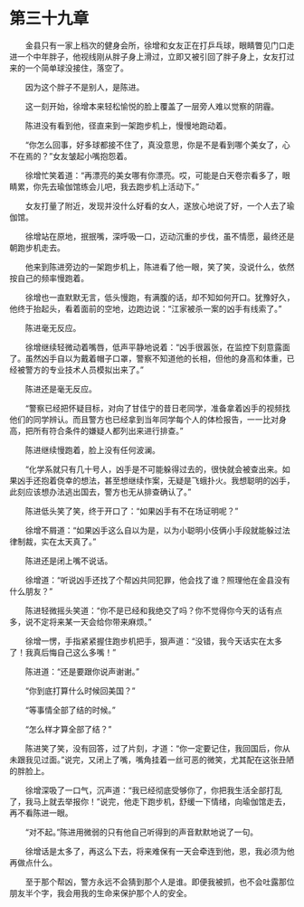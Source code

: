 #	第三十九章

　　金县只有一家上档次的健身会所，徐增和女友正在打乒乓球，眼睛瞥见门口走进一个中年胖子，他视线刚从胖子身上滑过，立即又被引回了胖子身上，女友打过来的一个简单球没接住，落空了。

　　因为这个胖子不是别人，是陈进。

　　这一刻开始，徐增本来轻松愉悦的脸上覆盖了一层旁人难以觉察的阴霾。

　　陈进没有看到他，径直来到一架跑步机上，慢慢地跑动着。

　　“你怎么回事，好多球都接不住了，真没意思，你是不是看到哪个美女了，心不在焉的？”女友皱起小嘴抱怨着。

　　徐增忙笑着道：“再漂亮的美女哪有你漂亮。哎，可能是白天卷宗看多了，眼睛累，你先去瑜伽馆练会儿吧，我去跑步机上活动下。”

　　女友打量了附近，发现并没什么好看的女人，遂放心地说了好，一个人去了瑜伽馆。

　　徐增站在原地，抿抿嘴，深呼吸一口，迈动沉重的步伐，虽不情愿，最终还是朝跑步机走去。

　　他来到陈进旁边的一架跑步机上，陈进看了他一眼，笑了笑，没说什么，依然按自己的频率慢跑着。

　　徐增也一直默默无言，低头慢跑，有满腹的话，却不知如何开口。犹豫好久，他终于抬起头，看着面前的空地，边跑边说：“江家被杀一案的凶手有线索了。”

　　陈进毫无反应。

　　徐增继续轻微动着嘴唇，低声平静地说着：“凶手很嚣张，在监控下刻意露面了。虽然凶手自以为戴着帽子口罩，警察不知道他的长相，但他的身高和体重，已经被警方的专业技术人员模拟出来了。”

　　陈进还是毫无反应。

　　“警察已经把怀疑目标，对向了甘佳宁的昔日老同学，准备拿着凶手的视频找他们的同学辨认。而且警方也已经拿到当年同学每个人的体检报告，一一比对身高，把所有符合条件的嫌疑人都列出来进行排查。”

　　陈进继续慢跑着，脸上没有任何波澜。

　　“化学系就只有几十号人，凶手是不可能躲得过去的，很快就会被查出来。如果凶手还抱着侥幸的想法，甚至想继续作案，无疑是飞蛾扑火。我想聪明的凶手，此刻应该想办法逃出国去，警方也无从排查确认了。”

　　陈进低头笑了笑，终于开口了：“如果凶手有不在场证明呢？”

　　徐增不屑道：“如果凶手这么自以为是，以为小聪明小伎俩小手段就能躲过法律制裁，实在太天真了。”

　　陈进还是闭上嘴不说话。

　　徐增道：“听说凶手还找了个帮凶共同犯罪，他会找了谁？照理他在金县没有什么朋友？”

　　陈进轻微摇头笑道：“你不是已经和我绝交了吗？你不觉得你今天的话有点多，说不定将来某一天会给你带来麻烦。”

　　徐增一愣，手指紧紧握住跑步机把手，狠声道：“没错，我今天话实在太多了！我真后悔自己这么多嘴！”

　　陈进道：“还是要跟你说声谢谢。”

　　“你到底打算什么时候回美国？”

　　“等事情全部了结的时候。”

　　“怎么样才算全部了结？”

　　陈进笑了笑，没有回答，过了片刻，才道：“你一定要记住，我回国后，你从未跟我见过面。”说完，又闭上了嘴，嘴角挂着一丝可恶的微笑，尤其配在这张丑陋的胖脸上。

　　徐增深吸了一口气，沉声道：“我已经彻底受够你了，你把我生活全部打乱了，我马上就去举报你！”说完，他走下跑步机，舒缓一下情绪，向瑜伽馆走去，再不看陈进一眼。

　　“对不起。”陈进用微弱的只有他自己听得到的声音默默地说了一句。

　　徐增话是太多了，再这么下去，将来难保有一天会牵连到他，恩，我必须为他再做点什么。

　　至于那个帮凶，警方永远不会猜到那个人是谁。即便我被抓，也不会吐露那位朋友半个字，我会用我的生命来保护那个人的安全。